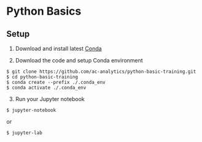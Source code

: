# Python Basics

## Setup

1. Download and install latest [Conda](https://docs.conda.io/projects/conda/en/latest/user-guide/install/index.html)

2. Download the code and setup Conda environment
```
$ git clone https://github.com/ac-analytics/python-basic-training.git
$ cd python-basic-training
$ conda create --prefix ./.conda_env
$ conda activate ./.conda_env
```

3. Run your Jupyter notebook

```
$ jupyter-notebook
```

or 

```
$ jupyter-lab
```

